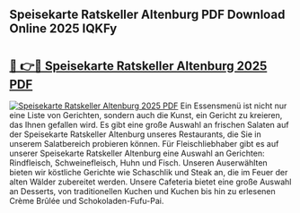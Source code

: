 ## Speisekarte Ratskeller Altenburg PDF Download Online 2025 IQKFy

# <h2><a href="http://gcboyl.nevu.top/?p=Speisekarte+Ratskeller+Altenburg">🔗 👉🔴 Speisekarte Ratskeller Altenburg 2025 PDF</a></h2>

[![Speisekarte Ratskeller Altenburg 2025 PDF](https://i.imgur.com/dBaPXMq.png)](http://gcboyl.nevu.top/?p=Speisekarte+Ratskeller+Altenburg)
Ein Essensmenü ist nicht nur eine Liste von Gerichten, sondern auch die Kunst, ein Gericht zu kreieren, das Ihnen gefallen wird. Es gibt eine große Auswahl an frischen Salaten auf der Speisekarte Ratskeller Altenburg unseres Restaurants, die Sie in unserem Salatbereich probieren können. Für Fleischliebhaber gibt es auf unserer Speisekarte Ratskeller Altenburg eine Auswahl an Gerichten: Rindfleisch, Schweinefleisch, Huhn und Fisch. Unseren Auserwählten bieten wir köstliche Gerichte wie Schaschlik und Steak an, die im Feuer der alten Wälder zubereitet werden. Unsere Cafeteria bietet eine große Auswahl an Desserts, von traditionellen Kuchen und Kuchen bis hin zu erlesenen Crème Brûlée und Schokoladen-Fufu-Pai.

